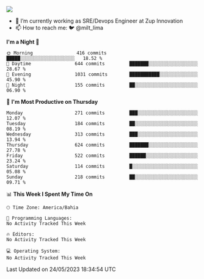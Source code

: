 ![](https://komarev.com/ghpvc/?username=miltlima&color=blue)
                 

- 🔭 I’m currently working as SRE/Devops Engineer at Zup Innovation
- 📫 How to reach me: 🐦 @milt_lima

<!--START_SECTION:waka-->
**I'm a Night 🦉** 

```text
🌞 Morning                416 commits         █████░░░░░░░░░░░░░░░░░░░░   18.52 % 
🌆 Daytime                644 commits         ███████░░░░░░░░░░░░░░░░░░   28.67 % 
🌃 Evening                1031 commits        ███████████░░░░░░░░░░░░░░   45.90 % 
🌙 Night                  155 commits         ██░░░░░░░░░░░░░░░░░░░░░░░   06.90 % 
```
📅 **I'm Most Productive on Thursday** 

```text
Monday                   271 commits         ███░░░░░░░░░░░░░░░░░░░░░░   12.07 % 
Tuesday                  184 commits         ██░░░░░░░░░░░░░░░░░░░░░░░   08.19 % 
Wednesday                313 commits         ███░░░░░░░░░░░░░░░░░░░░░░   13.94 % 
Thursday                 624 commits         ███████░░░░░░░░░░░░░░░░░░   27.78 % 
Friday                   522 commits         ██████░░░░░░░░░░░░░░░░░░░   23.24 % 
Saturday                 114 commits         █░░░░░░░░░░░░░░░░░░░░░░░░   05.08 % 
Sunday                   218 commits         ██░░░░░░░░░░░░░░░░░░░░░░░   09.71 % 
```


📊 **This Week I Spent My Time On** 

```text
🕑︎ Time Zone: America/Bahia

💬 Programming Languages: 
No Activity Tracked This Week

🔥 Editors: 
No Activity Tracked This Week

💻 Operating System: 
No Activity Tracked This Week
```


 Last Updated on 24/05/2023 18:34:54 UTC
<!--END_SECTION:waka-->
